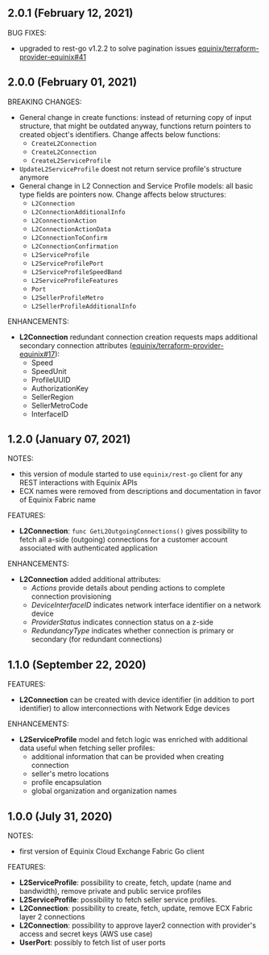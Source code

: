 ## 2.0.1 (February 12, 2021)

BUG FIXES:

* upgraded to rest-go v1.2.2 to solve pagination issues
[equinix/terraform-provider-equinix#41](https://github.com/equinix/terraform-provider-equinix/issues/41)

## 2.0.0 (February 01, 2021)

BREAKING CHANGES:

* General change in create functions: instead of returning copy of input structure,
that might be outdated anyway, functions return pointers to created object's identifiers.
Change affects below functions:
  * `CreateL2Connection`
  * `CreateL2Connection`
  * `CreateL2ServiceProfile`
* `UpdateL2ServiceProfile` doest not return service profile's structure anymore
* General change in L2 Connection and Service Profile models: all basic type fields
are pointers now. Change affects below structures:
  * `L2Connection`
  * `L2ConnectionAdditionalInfo`
  * `L2ConnectionAction`
  * `L2ConnectionActionData`
  * `L2ConnectionToConfirm`
  * `L2ConnectionConfirmation`
  * `L2ServiceProfile`
  * `L2ServiceProfilePort`
  * `L2ServiceProfileSpeedBand`
  * `L2ServiceProfileFeatures`
  * `Port`
  * `L2SellerProfileMetro`
  * `L2SellerProfileAdditionalInfo`

ENHANCEMENTS:

* **L2Connection** redundant connection creation requests maps additional secondary
connection attributes ([equinix/terraform-provider-equinix#17](https://github.com/equinix/terraform-provider-equinix/issues/17)):
  * Speed
  * SpeedUnit
  * ProfileUUID
  * AuthorizationKey
  * SellerRegion
  * SellerMetroCode
  * InterfaceID

## 1.2.0 (January 07, 2021)

NOTES:

* this version of module started to use `equinix/rest-go` client
for any REST interactions with Equinix APIs
* ECX names were removed from descriptions and documentation in favor
of Equinix Fabric name

FEATURES:

* **L2Connection**: `func GetL2OutgoingConnections()` gives possibility to fetch
 all a-side (outgoing) connections for a customer account associated with
authenticated application

ENHANCEMENTS:

* **L2Connection** added additional attributes:
  * *Actions* provide details about pending actions to complete connection provisioning
  * *DeviceInterfaceID* indicates network interface identifier on a network device
  * *ProviderStatus* indicates connection status on a z-side
  * *RedundancyType* indicates whether connection is primary or secondary
  (for redundant connections)

## 1.1.0 (September 22, 2020)

FEATURES:

* **L2Connection** can be created with device identifier (in addition to port identifier)
 to allow interconnections with Network Edge devices

ENHANCEMENTS:

* **L2ServiceProfile** model and fetch logic was enriched with additional data
 useful when fetching seller profiles:
  * additional information that can be provided when creating connection
  * seller's metro locations
  * profile encapsulation
  * global organization and organization names

## 1.0.0 (July 31, 2020)

NOTES:

* first version of Equinix Cloud Exchange Fabric Go client

FEATURES:

* **L2ServiceProfile**: possibility to create, fetch, update (name and bandwidth),
 remove private and public service profiles
* **L2ServiceProfile**: possibility to fetch seller service profiles.
* **L2Connection**: possibility to create, fetch, update, remove ECX Fabric
 layer 2 connections
* **L2Connection**: possibility to approve layer2 connection with provider's
 access and secret keys (AWS use case)
* **UserPort**: possibly to fetch list of user ports

